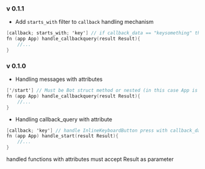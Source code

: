 ### v 0.1.1
- Add `starts_with` filter to `callback` handling mechanism
```v
[callback; starts_with; 'key'] // if callback_data == "keysomething" then result.query.data will be only "something" without "key"
fn (app App) handle_callbackquery(result Result){
    //...
}
```
### v 0.1.0
- Handling messages with attributes 
```v
['/start'] // Must be Bot struct method or nested (in this case App is struct App{Bot})
fn (app App) handle_callbackquery(result Result){
    //...
}
```
- Handling callback_query with attribute
```v
[callback; 'key'] // handle InlineKeyboardButton press with callback_data == "key" // Must be Bot struct method or nested 
fn (app App) handle_start(result Result){
    //...
}
```
handled functions with attributes must accept Result as parameter